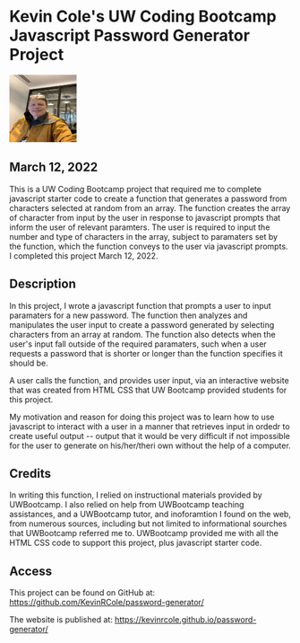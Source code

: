 # Kevin Cole's UW Coding Bootcamp Javascript Password Generator Project


 <img src="selfie.jpg" alt="Picture of Kevin" height = "120" width = "120" />


## March 12, 2022

This is a UW Coding Bootcamp project that required me to complete javascript starter code to create a function that generates a password from characters selected at random from an array.  The function creates the array of character from input by the user in response to javascript prompts that inform the user of relevant paramters.  The user is required to input the number and type of characters in the array, subject to paramaters set by the function, which the function conveys to the user via javascript prompts.  I completed this project March 12, 2022.

## Description

In this project, I wrote a javascript function that prompts a user to input paramaters for a new password.  The function then analyzes and manipulates the user input to create a password generated by selecting characters from an array at random.  The function also detects when the user's input fall outside of the required paramaters, such when a user requests a password that is shorter or longer than the function specifies it should be.

A user calls the function, and provides user input, via an interactive website that was created from HTML CSS that UW Bootcamp provided students for this project.

My motivation and reason for doing this project was to learn how to use javascript to interact with a user in a manner that retrieves input in ordedr to create useful output -- output that it would be very difficult if not impossible for the user to generate on his/her/theri own without the help of a computer.

## Credits

In writing this function, I relied on instructional materials provided by UWBootcamp.  I also relied on help from UWBootcamp teaching assistances, and a UWBootcamp tutor, and inoforamtion I found on the web, from numerous sources, including but not limited to informational sourches that UWBootcamp referred me to.  UWBootcamp provided me with all the HTML CSS code to support this project, plus javascript starter code.

## Access

This project can be found on GitHub at: https://github.com/KevinRCole/password-generator/

The website is published at: https://kevinrcole.github.io/password-generator/
